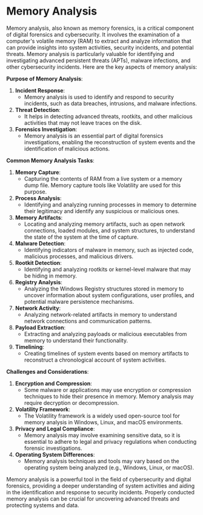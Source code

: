 # Memory Analysis

Memory analysis, also known as memory forensics, is a critical component of digital forensics and cybersecurity. It involves the examination of a computer's volatile memory (RAM) to extract and analyze information that can provide insights into system activities, security incidents, and potential threats. Memory analysis is particularly valuable for identifying and investigating advanced persistent threats (APTs), malware infections, and other cybersecurity incidents. Here are the key aspects of memory analysis:

**Purpose of Memory Analysis**:

1. **Incident Response**:
    - Memory analysis is used to identify and respond to security incidents, such as data breaches, intrusions, and malware infections.
2. **Threat Detection**:
    - It helps in detecting advanced threats, rootkits, and other malicious activities that may not leave traces on the disk.
3. **Forensics Investigation**:
    - Memory analysis is an essential part of digital forensics investigations, enabling the reconstruction of system events and the identification of malicious actions.

**Common Memory Analysis Tasks**:

1. **Memory Capture**:
    - Capturing the contents of RAM from a live system or a memory dump file. Memory capture tools like Volatility are used for this purpose.
2. **Process Analysis**:
    - Identifying and analyzing running processes in memory to determine their legitimacy and identify any suspicious or malicious ones.
3. **Memory Artifacts**:
    - Locating and analyzing memory artifacts, such as open network connections, loaded modules, and system structures, to understand the state of the system at the time of capture.
4. **Malware Detection**:
    - Identifying indicators of malware in memory, such as injected code, malicious processes, and malicious drivers.
5. **Rootkit Detection**:
    - Identifying and analyzing rootkits or kernel-level malware that may be hiding in memory.
6. **Registry Analysis**:
    - Analyzing the Windows Registry structures stored in memory to uncover information about system configurations, user profiles, and potential malware persistence mechanisms.
7. **Network Activity**:
    - Analyzing network-related artifacts in memory to understand network connections and communication patterns.
8. **Payload Extraction**:
    - Extracting and analyzing payloads or malicious executables from memory to understand their functionality.
9. **Timelining**:
    - Creating timelines of system events based on memory artifacts to reconstruct a chronological account of system activities.

**Challenges and Considerations**:

1. **Encryption and Compression**:
    - Some malware or applications may use encryption or compression techniques to hide their presence in memory. Memory analysis may require decryption or decompression.
2. **Volatility Framework**:
    - The Volatility framework is a widely used open-source tool for memory analysis in Windows, Linux, and macOS environments.
3. **Privacy and Legal Compliance**:
    - Memory analysis may involve examining sensitive data, so it is essential to adhere to legal and privacy regulations when conducting forensic investigations.
4. **Operating System Differences**:
    - Memory analysis techniques and tools may vary based on the operating system being analyzed (e.g., Windows, Linux, or macOS).

Memory analysis is a powerful tool in the field of cybersecurity and digital forensics, providing a deeper understanding of system activities and aiding in the identification and response to security incidents. Properly conducted memory analysis can be crucial for uncovering advanced threats and protecting systems and data.